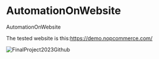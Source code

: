 # AutomationOnWebsite
AutomationOnWebsite

The tested website is this:https://demo.nopcommerce.com/


![FinalProject2023Github](https://github.com/aharon80/AutomationOnWebsite/assets/45918521/5bf7f075-e503-4522-89ea-96b1a51b8c6a)



